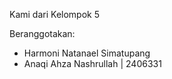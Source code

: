 Kami dari Kelompok 5 

Beranggotakan:
- Harmoni Natanael Simatupang
- Anaqi Ahza Nashrullah | 2406331
